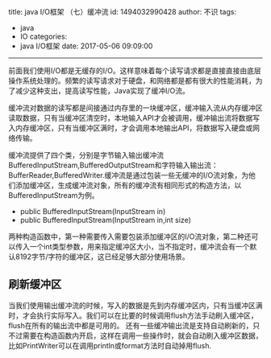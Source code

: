 title: java I/O框架 （七）缓冲流
id: 1494032990428
author: 不识
tags:
  - java
  - IO
categories:
  - java I/O框架
date: 2017-05-06 09:09:00
---
前面我们使用I/O都是无缓存的I/O。这样意味着每个读写请求都是直接直接由底层操作系统处理的。频繁的读写请求对于硬盘，和网络都是都有很大的性能消耗，为了减少这种支出，提高读写性能，Java实现了缓冲I/O流。

缓冲流对数据的读写都是间接通过内存里的一块缓冲区，缓冲输入流从内存缓冲区读取数据，只有当缓冲区清空时，本地输入API才会被调用，缓冲输出流将数据写入内存缓冲区，只有当缓冲区满时，才会调用本地输出API，将数据写入硬盘或网络传输。

<!-- more -->

缓冲流提供了四个类，分别是字节输入输出缓冲流BufferedInputStream,BufferedOutputStream和字符输入输出流：BufferReader,BufferedWriter.缓冲流是通过包装一些无缓冲的I/O流对象，为他们添加缓冲区，生成缓冲流对象，所有的缓冲流有相同形式的构造方法，以BufferedInputStream为例。
- public BufferedInputStream(InputStream in)
- public BufferedInputStream(InputStream in,int size)

两种构造函数中，第一种需要传入需要包装添加缓冲区的I/O流对象，第二种还可以传入一个int类型参数，用来指定缓冲区大小，当不指定时，缓冲流会有一个默认8192字节/字符的缓冲区，这已经足够大部分使用场景。

## 刷新缓冲区
当我们使用输出缓冲流的时候，写入的数据是先到内存缓冲区内，只有当缓冲区满时，才会执行实际写入。我们可以在比要的时候调用flush方法手动刷入缓冲区，flush在所有的输出流中都是可用的。
还有一些缓冲输出流是支持自动刷新的，只不过需要在构造函数内开启，这样在调用一些操作时，就会自动刷入缓冲区数据，比如PrintWriter可以在调用println或format方法时自动掉用flush.